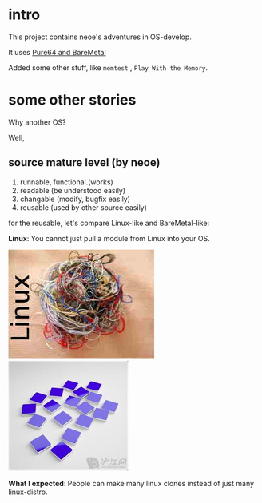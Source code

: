 # intro

This project contains neoe's adventures in OS-develop.

It uses  [Pure64 and BareMetal](https://github.com/ReturnInfinity/BareMetal)

Added some other stuff,
like `memtest` , `Play With the Memory`.


# some other stories

Why another OS?

Well,

## source mature level (by neoe)
1. runnable, functional.(works)
2. readable (be understood easily)
3. changable (modify, bugfix easily)
4. reusable (used by other source easily)


for the reusable, let's compare Linux-like and BareMetal-like:

**Linux**:
You cannot just pull a module from Linux into your OS.



![mass](https://github.com/neoedmund/BareMetal-OS/raw/master/www/mass.jpg "Linux")
![module](https://github.com/neoedmund/BareMetal-OS/raw/master/www/modules.jpg "My dream")


**What I expected**:
People can make many linux clones instead of just many linux-distro.



